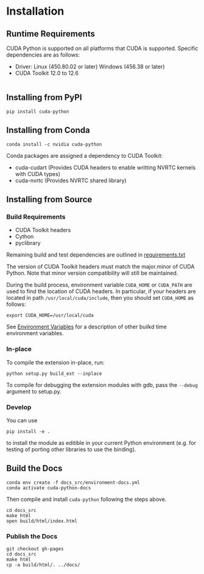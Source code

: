 # Installation

## Runtime Requirements

CUDA Python is supported on all platforms that CUDA is supported. Specific
dependencies are as follows:

* Driver: Linux (450.80.02 or later) Windows (456.38 or later)
* CUDA Toolkit 12.0 to 12.6

```{note} Only the NVRTC redistributable component is required from the CUDA Toolkit. [CUDA Toolkit Documentation](https://docs.nvidia.com/cuda/index.html) Installation Guides can be used for guidance. Note that the NVRTC component in the Toolkit can be obtained via PYPI, Conda or Local Installer.
```

## Installing from PyPI

```{code-block} shell
pip install cuda-python
```

## Installing from Conda

```{code-block} shell
conda install -c nvidia cuda-python
```

Conda packages are assigned a dependency to CUDA Toolkit:

* cuda-cudart (Provides CUDA headers to enable writting NVRTC kernels with CUDA types)
* cuda-nvrtc (Provides NVRTC shared library)

## Installing from Source

### Build Requirements

* CUDA Toolkit headers
* Cython
* pyclibrary

Remaining build and test dependencies are outlined in [requirements.txt](https://github.com/NVIDIA/cuda-python/blob/main/requirements.txt)

The version of CUDA Toolkit headers must match the major.minor of CUDA Python. Note that minor version compatibility will still be maintained.

During the build process, environment variable `CUDA_HOME` or `CUDA_PATH` are used to find the location of CUDA headers. In particular, if your headers are located in path `/usr/local/cuda/include`, then you should set `CUDA_HOME` as follows:

```
export CUDA_HOME=/usr/local/cuda
```

See [Environment Variables](environment_variables.md) for a description of other builkd time environment variables.

### In-place

To compile the extension in-place, run:

```{code-block} shell
python setup.py build_ext --inplace
```

To compile for debugging the extension modules with gdb, pass the `--debug`
argument to setup.py.

### Develop

You can use

```{code-block} shell
pip install -e .
```

to install the module as editible in your current Python environment (e.g. for
testing of porting other libraries to use the binding).

## Build the Docs

```{code-block} shell
conda env create -f docs_src/environment-docs.yml
conda activate cuda-python-docs
```
Then compile and install `cuda-python` following the steps above.

```{code-block} shell
cd docs_src
make html
open build/html/index.html
```

### Publish the Docs

```{code-block} shell
git checkout gh-pages
cd docs_src
make html
cp -a build/html/. ../docs/
```

